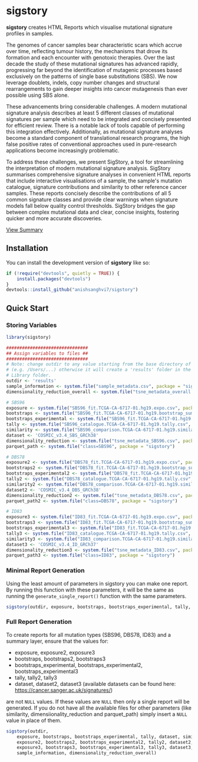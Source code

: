 
<!-- README.md is generated from README.Rmd. Please edit that file -->

# sigstory

**sigstory** creates HTML Reports which visualise mutational signature
profiles in samples.

The genomes of cancer samples bear characteristic scars which accrue over time, reflecting tumour history, the
mechanisms that drove its formation and each encounter with genotoxic therapies. Over the last decade the study of
these mutational signatures has advanced rapidly, progressing far beyond the identification of mutagenic processes
based exclusively on the patterns of single base substitutions (SBS). We now leverage doublets, indels, copy number
changes and structural rearrangements to gain deeper insights into cancer mutagenesis than ever possible using SBS
alone. 

These advancements bring considerable challenges. A modern mutational signature analysis describes at least
5 different classes of mutational signatures per sample which need to be integrated and concisely presented for
efficient review. There is a notable lack of tools capable of performing this integration effectively. Additionally, as
mutational signature analyses become a standard component of translational research programs, the high false
positive rates of conventional approaches used in pure-research applications become increasingly problematic. 

To address these challenges, we present SigStory, a tool for streamlining the interpretation of modern mutational
signature analysis. SigStory summarises comprehensive signature analyses in convenient HTML reports that include
interactive visualisations of a sample‚ the sample's mutation catalogue, signature contributions and similarity to other
reference cancer samples. These reports concisely describe the contributions of all 5 common signature classes and
provide clear warnings when signature models fall below quality control thresholds. SigStory bridges the gap between
complex mutational data and clear, concise insights, fostering quicker and more accurate discoveries.

[View Summary](https://github.com/your-username/your-repo/blob/main/inst/MutationalSignatureAnalysis_TCGA-CA-6717-01_Summary.html)


## Installation

You can install the development version of **sigstory** like so:

``` r
if (!require("devtools", quietly = TRUE)) {
    install.packages("devtools")
}
devtools::install_github("anishsanghvi7/sigstory")
```

## Quick Start

### Storing Variables

``` r
library(sigstory)

###############################
## Assign variables to files ##
###############################
# Note: change outdir to any value starting from the base directory of your system
# (e.g. /Users/...) otherwise it will create a 'results' folder in the R-Package
# Library folder.
outdir <- 'results'
sample_information <- system.file("sample_metadata.csv", package = "sigstory")
dimensionality_reduction_overall <- system.file("tsne_metadata_overall.csv", package = "sigstory")

# SBS96
exposure <- system.file("SBS96_fit.TCGA-CA-6717-01.hg19.expo.csv", package = "sigstory")
bootstraps <- system.file("SBS96_fit.TCGA-CA-6717-01.hg19.bootstrap_summary.csv", package = "sigstory")
bootstraps_experimental <- system.file("SBS96_fit.TCGA-CA-6717-01.hg19.expo_bootstraps.csv", package = "sigstory")
tally <- system.file("SBS96_catalogue.TCGA-CA-6717-01.hg19.tally.csv", package = "sigstory")
similarity <- system.file("SBS96_comparison.TCGA-CA-6717-01.hg19.similarity.csv", package = "sigstory")
dataset <- 'COSMIC_v3.4_SBS_GRCh38'
dimensionality_reduction <- system.file("tsne_metadata_SBS96.csv", package = "sigstory")
parquet_path <- system.file("class=SBS96", package = "sigstory")

# DBS78
exposure2 <- system.file("DBS78_fit.TCGA-CA-6717-01.hg19.expo.csv", package = "sigstory")
bootstraps2 <- system.file("DBS78_fit.TCGA-CA-6717-01.hg19.bootstrap_summary.csv", package = "sigstory")
bootstraps_experimental2 <- system.file("DBS78_fit.TCGA-CA-6717-01.hg19.expo_bootstraps.csv", package = "sigstory")
tally2 <- system.file("DBS78_catalogue.TCGA-CA-6717-01.hg19.tally.csv", package = "sigstory")
similarity2 <- system.file("DBS78_comparison.TCGA-CA-6717-01.hg19.similarity.csv", package = "sigstory")
dataset2 <- 'COSMIC_v3.4_DBS_GRCh38'
dimensionality_reduction2 <- system.file("tsne_metadata_DBS78.csv", package = "sigstory")
parquet_path2 <- system.file("class=DBS78", package = "sigstory")

# ID83
exposure3 <- system.file("ID83_fit.TCGA-CA-6717-01.hg19.expo.csv", package = "sigstory")
bootstraps3 <- system.file("ID83_fit.TCGA-CA-6717-01.hg19.bootstrap_summary.csv", package = "sigstory")
bootstraps_experimental3 <- system.file("ID83_fit.TCGA-CA-6717-01.hg19.expo_bootstraps.csv", package = "sigstory")
tally3 <- system.file("ID83_catalogue.TCGA-CA-6717-01.hg19.tally.csv", package = "sigstory")
similarity3 <- system.file("ID83_comparison.TCGA-CA-6717-01.hg19.similarity.csv", package = "sigstory")
dataset3 <- 'COSMIC_v3.4_ID_GRCh37'
dimensionality_reduction3 <- system.file("tsne_metadata_ID83.csv", package = "sigstory")
parquet_path3 <- system.file("class=ID83", package = "sigstory")
```

### Minimal Report Generation

Using the least amount of parameters in sigstory you can make one report. By running this function with these parameters, it will
be the same as running the ```generate_single_report()``` function with the same parameters.

```r
sigstory(outdir, exposure, bootstraps, bootstraps_experimental, tally, dataset)
```

### Full Report Generation 

To create reports for all mutation types (SBS96, DBS78, ID83) and a summary layer, ensure that the values for:

- exposure, exposure2, exposure3
- bootstraps, bootstraps2, bootstraps3
- bootstraps_experimental, bootstraps_experimental2, bootstraps_experimental3
- tally, tally2, tally3
- dataset, dataset2, dataset3 (available datasets can be found here: https://cancer.sanger.ac.uk/signatures/)

are not ```NULL``` values. If these values are ```NULL``` then only a single report will be generated. If you do not have all the available files for other parameters (like similarity, dimensiionality_reduction and 
parquet_path) simply insert a ```NULL``` value in place of them.

```r
sigstory(outdir,
    exposure, bootstraps, bootstraps_experimental, tally, dataset, similarity, dimensionality_reduction, parquet_path,
    exposure2, bootstraps2, bootstraps_experimental2, tally2, dataset2, similarity2, dimensionality_reduction2, parquet_path2,
    exposure3, bootstraps3, bootstraps_experimental3, tally3, dataset3, similarity3, dimensionality_reduction3, parquet_path3,
    sample_information, dimensionality_reduction_overall)
```
